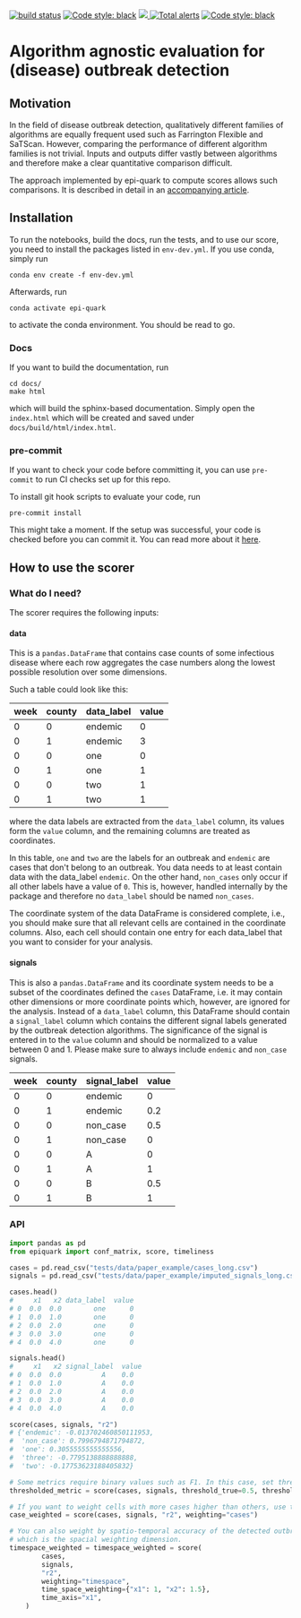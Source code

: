 <a href="https://app.travis-ci.com/aauss/epi-quark.svg?branch=master">
        <img src="https://img.shields.io/circleci/project/github/badges/shields/master" alt="build status"></a>
<a href="https://github.com/psf/black"><img alt="Code style: black" src="https://img.shields.io/badge/code%20style-black-000000.svg"></a>
<a href="https://codecov.io/gh/aauss/epi-quark">
  <img src="https://codecov.io/gh/aauss/epi-quark/branch/master/graph/badge.svg?token=U7VTC00G71"/>
</a>
<a href="https://lgtm.com/projects/g/aauss/epi-quark/alerts/"><img alt="Total alerts" src="https://img.shields.io/lgtm/alerts/g/aauss/epi-quark.svg?logo=lgtm&logoWidth=18"/></a>
<a href="https://opensource.org/licenses/MIT"><img alt="Code style: black" src="https://img.shields.io/badge/License-MIT-yellow.svg"></a>

# Algorithm agnostic evaluation for (disease) outbreak detection

## Motivation

In the field of disease outbreak detection, qualitatively different families of algorithms are equally frequent used such as Farrington Flexible and SaTScan. However, comparing the performance of different algorithm families is not trivial. Inputs and outputs differ vastly between algorithms and therefore make a clear quantitative comparison difficult.

The approach implemented by epi-quark to compute scores allows such comparisons. It is described in detail in an [accompanying article](https://doi.org/10.1101/2022.03.16.22272469).

## Installation

To run the notebooks, build the docs, run the tests, and to use our score, you need to install the packages listed in `env-dev.yml`. If you use conda, simply run

```
conda env create -f env-dev.yml
```

Afterwards, run

```
conda activate epi-quark
```

to activate the conda environment. You should be read to go.

### Docs

If you want to build the documentation, run

```
cd docs/
make html
```
which will build the sphinx-based documentation. Simply open the `index.html` which will be created and saved under `docs/build/html/index.html`.

### pre-commit
If you want to check your code before committing it, you can use `pre-commit` to run CI checks set up for this repo.

To install git hook scripts to evaluate your code, run 
```
pre-commit install
```
This might take a moment. If the setup was successful, your code is checked before you can commit it. You can read more about it [here](https://pre-commit.com/).

## How to use the scorer

### What do I need?

The scorer requires the following inputs:

#### **data**

This is a `pandas.DataFrame` that contains case counts of some infectious disease where each row aggregates the case numbers along the lowest possible resolution over some dimensions.

Such a table could look like this:

| week | county | data_label | value |
| ---- | ------ | ---------- | ----- |
| 0    | 0      | endemic    | 0     |
| 0    | 1      | endemic    | 3     |
| 0    | 0      | one        | 0     |
| 0    | 1      | one        | 1     |
| 0    | 0      | two        | 1     |
| 0    | 1      | two        | 1     |

where the data labels are extracted from the `data_label` column, its values form the `value` column, and the remaining columns are treated as coordinates.

In this table, `one` and `two` are the labels for an outbreak and `endemic` are cases that don't belong to an outbreak. You data needs to at least contain data with the data_label `endemic`. On the other hand, `non_cases` only occur if all other labels have a value of `0`. This is, however, handled internally by the package and therefore no `data_label` should be named `non_cases`.

The coordinate system of the data DataFrame is considered complete, i.e., you should make sure that all relevant cells are contained in the coordinate columns. Also,  each cell should contain one entry for each data_label that you want to consider for your analysis. 

#### **signals**

This is also a `pandas.DataFrame` and its coordinate system needs to be a subset of the coordinates defined the `cases` DataFrame, i.e. it may contain other dimensions or more coordinate points which, however, are ignored for the analysis. Instead of a `data_label` column, this DataFrame should contain a `signal_label` column which contains the different signal labels generated by the outbreak detection algorithms. The significance of the signal is entered in to the `value` column and should be normalized to a value between 0 and 1. Please make sure to always include `endemic` and `non_case` signals.

| week | county | signal_label | value |
| ---- | ------ | ------------ | ----- |
| 0    | 0      | endemic      | 0     |
| 0    | 1      | endemic      | 0.2   |
| 0    | 0      | non_case     | 0.5   |
| 0    | 1      | non_case     | 0     |
| 0    | 0      | A            | 0     |
| 0    | 1      | A            | 1     |
| 0    | 0      | B            | 0.5   |
| 0    | 1      | B            | 1     |

### API

```python
import pandas as pd
from epiquark import conf_matrix, score, timeliness

cases = pd.read_csv("tests/data/paper_example/cases_long.csv")
signals = pd.read_csv("tests/data/paper_example/imputed_signals_long.csv")

cases.head()
#     x1   x2 data_label  value
# 0  0.0  0.0        one      0
# 1  0.0  1.0        one      0
# 2  0.0  2.0        one      0
# 3  0.0  3.0        one      0
# 4  0.0  4.0        one      0

signals.head()
#     x1   x2 signal_label  value
# 0  0.0  0.0          A    0.0
# 1  0.0  1.0          A    0.0
# 2  0.0  2.0          A    0.0
# 3  0.0  3.0          A    0.0
# 4  0.0  4.0          A    0.0

score(cases, signals, "r2")
# {'endemic': -0.013702460850111953,
#  'non_case': 0.7996794871794872,
#  'one': 0.3055555555555556,
#  'three': -0.7795138888888888,
#  'two': -0.17753623188405832}

# Some metrics require binary values such as F1. In this case, set thresholds.
thresholded_metric = score(cases, signals, threshold_true=0.5, threshold_pred=0.5, metric="f1")

# If you want to weight cells with more cases higher than others, use the `weighting` parameter.
case_weighted = score(cases, signals, "r2", weighting="cases")

# You can also weight by spatio-temporal accuracy of the detected outbreak. Just assign which column is time and
# which is the spacial weighting dimension.
timespace_weighted = timespace_weighted = score(
        cases,
        signals,
        "r2",
        weighting="timespace",
        time_space_weighting={"x1": 1, "x2": 1.5},
        time_axis="x1",
    )
```
